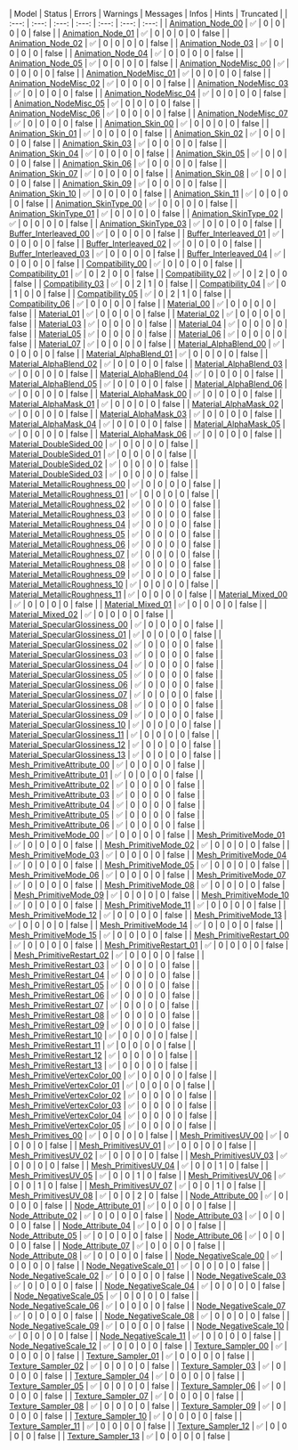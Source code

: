 
| Model | Status | Errors | Warnings | Messages | Infos | Hints | Truncated |
| :---: | :---: | :---: | :---: | :---: | :---: | :---: |
| [Animation_Node_00](../Animation_Node/Animation_Node_00.gltf) | :white_check_mark: | 0 | 0 | 0 | 0 | false |
| [Animation_Node_01](../Animation_Node/Animation_Node_01.gltf) | :white_check_mark: | 0 | 0 | 0 | 0 | false |
| [Animation_Node_02](../Animation_Node/Animation_Node_02.gltf) | :white_check_mark: | 0 | 0 | 0 | 0 | false |
| [Animation_Node_03](../Animation_Node/Animation_Node_03.gltf) | :white_check_mark: | 0 | 0 | 0 | 0 | false |
| [Animation_Node_04](../Animation_Node/Animation_Node_04.gltf) | :white_check_mark: | 0 | 0 | 0 | 0 | false |
| [Animation_Node_05](../Animation_Node/Animation_Node_05.gltf) | :white_check_mark: | 0 | 0 | 0 | 0 | false |
| [Animation_NodeMisc_00](../Animation_NodeMisc/Animation_NodeMisc_00.gltf) | :white_check_mark: | 0 | 0 | 0 | 0 | false |
| [Animation_NodeMisc_01](../Animation_NodeMisc/Animation_NodeMisc_01.gltf) | :white_check_mark: | 0 | 0 | 0 | 0 | false |
| [Animation_NodeMisc_02](../Animation_NodeMisc/Animation_NodeMisc_02.gltf) | :white_check_mark: | 0 | 0 | 0 | 0 | false |
| [Animation_NodeMisc_03](../Animation_NodeMisc/Animation_NodeMisc_03.gltf) | :white_check_mark: | 0 | 0 | 0 | 0 | false |
| [Animation_NodeMisc_04](../Animation_NodeMisc/Animation_NodeMisc_04.gltf) | :white_check_mark: | 0 | 0 | 0 | 0 | false |
| [Animation_NodeMisc_05](../Animation_NodeMisc/Animation_NodeMisc_05.gltf) | :white_check_mark: | 0 | 0 | 0 | 0 | false |
| [Animation_NodeMisc_06](../Animation_NodeMisc/Animation_NodeMisc_06.gltf) | :white_check_mark: | 0 | 0 | 0 | 0 | false |
| [Animation_NodeMisc_07](../Animation_NodeMisc/Animation_NodeMisc_07.gltf) | :white_check_mark: | 0 | 0 | 0 | 0 | false |
| [Animation_Skin_00](../Animation_Skin/Animation_Skin_00.gltf) | :white_check_mark: | 0 | 0 | 0 | 0 | false |
| [Animation_Skin_01](../Animation_Skin/Animation_Skin_01.gltf) | :white_check_mark: | 0 | 0 | 0 | 0 | false |
| [Animation_Skin_02](../Animation_Skin/Animation_Skin_02.gltf) | :white_check_mark: | 0 | 0 | 0 | 0 | false |
| [Animation_Skin_03](../Animation_Skin/Animation_Skin_03.gltf) | :white_check_mark: | 0 | 0 | 0 | 0 | false |
| [Animation_Skin_04](../Animation_Skin/Animation_Skin_04.gltf) | :white_check_mark: | 0 | 0 | 0 | 0 | false |
| [Animation_Skin_05](../Animation_Skin/Animation_Skin_05.gltf) | :white_check_mark: | 0 | 0 | 0 | 0 | false |
| [Animation_Skin_06](../Animation_Skin/Animation_Skin_06.gltf) | :white_check_mark: | 0 | 0 | 0 | 0 | false |
| [Animation_Skin_07](../Animation_Skin/Animation_Skin_07.gltf) | :white_check_mark: | 0 | 0 | 0 | 0 | false |
| [Animation_Skin_08](../Animation_Skin/Animation_Skin_08.gltf) | :white_check_mark: | 0 | 0 | 0 | 0 | false |
| [Animation_Skin_09](../Animation_Skin/Animation_Skin_09.gltf) | :white_check_mark: | 0 | 0 | 0 | 0 | false |
| [Animation_Skin_10](../Animation_Skin/Animation_Skin_10.gltf) | :white_check_mark: | 0 | 0 | 0 | 0 | false |
| [Animation_Skin_11](../Animation_Skin/Animation_Skin_11.gltf) | :white_check_mark: | 0 | 0 | 0 | 0 | false |
| [Animation_SkinType_00](../Animation_SkinType/Animation_SkinType_00.gltf) | :white_check_mark: | 0 | 0 | 0 | 0 | false |
| [Animation_SkinType_01](../Animation_SkinType/Animation_SkinType_01.gltf) | :white_check_mark: | 0 | 0 | 0 | 0 | false |
| [Animation_SkinType_02](../Animation_SkinType/Animation_SkinType_02.gltf) | :white_check_mark: | 0 | 0 | 0 | 0 | false |
| [Animation_SkinType_03](../Animation_SkinType/Animation_SkinType_03.gltf) | :white_check_mark: | 0 | 0 | 0 | 0 | false |
| [Buffer_Interleaved_00](../Buffer_Interleaved/Buffer_Interleaved_00.gltf) | :white_check_mark: | 0 | 0 | 0 | 0 | false |
| [Buffer_Interleaved_01](../Buffer_Interleaved/Buffer_Interleaved_01.gltf) | :white_check_mark: | 0 | 0 | 0 | 0 | false |
| [Buffer_Interleaved_02](../Buffer_Interleaved/Buffer_Interleaved_02.gltf) | :white_check_mark: | 0 | 0 | 0 | 0 | false |
| [Buffer_Interleaved_03](../Buffer_Interleaved/Buffer_Interleaved_03.gltf) | :white_check_mark: | 0 | 0 | 0 | 0 | false |
| [Buffer_Interleaved_04](../Buffer_Interleaved/Buffer_Interleaved_04.gltf) | :white_check_mark: | 0 | 0 | 0 | 0 | false |
| [Compatibility_00](../Compatibility/Compatibility_00.gltf) | :white_check_mark: | 0 | 0 | 0 | 0 | false |
| [Compatibility_01](../Compatibility/Compatibility_01.gltf) | :white_check_mark: | 0 | 2 | 0 | 0 | false |
| [Compatibility_02](../Compatibility/Compatibility_02.gltf) | :white_check_mark: | 0 | 2 | 0 | 0 | false |
| [Compatibility_03](../Compatibility/Compatibility_03.gltf) | :white_check_mark: | 0 | 2 | 1 | 0 | false |
| [Compatibility_04](../Compatibility/Compatibility_04.gltf) | :white_check_mark: | 0 | 1 | 0 | 0 | false |
| [Compatibility_05](../Compatibility/Compatibility_05.gltf) | :white_check_mark: | 0 | 2 | 1 | 0 | false |
| [Compatibility_06](../Compatibility/Compatibility_06.gltf) | :white_check_mark: | 0 | 0 | 0 | 0 | false |
| [Material_00](../Material/Material_00.gltf) | :white_check_mark: | 0 | 0 | 0 | 0 | false |
| [Material_01](../Material/Material_01.gltf) | :white_check_mark: | 0 | 0 | 0 | 0 | false |
| [Material_02](../Material/Material_02.gltf) | :white_check_mark: | 0 | 0 | 0 | 0 | false |
| [Material_03](../Material/Material_03.gltf) | :white_check_mark: | 0 | 0 | 0 | 0 | false |
| [Material_04](../Material/Material_04.gltf) | :white_check_mark: | 0 | 0 | 0 | 0 | false |
| [Material_05](../Material/Material_05.gltf) | :white_check_mark: | 0 | 0 | 0 | 0 | false |
| [Material_06](../Material/Material_06.gltf) | :white_check_mark: | 0 | 0 | 0 | 0 | false |
| [Material_07](../Material/Material_07.gltf) | :white_check_mark: | 0 | 0 | 0 | 0 | false |
| [Material_AlphaBlend_00](../Material_AlphaBlend/Material_AlphaBlend_00.gltf) | :white_check_mark: | 0 | 0 | 0 | 0 | false |
| [Material_AlphaBlend_01](../Material_AlphaBlend/Material_AlphaBlend_01.gltf) | :white_check_mark: | 0 | 0 | 0 | 0 | false |
| [Material_AlphaBlend_02](../Material_AlphaBlend/Material_AlphaBlend_02.gltf) | :white_check_mark: | 0 | 0 | 0 | 0 | false |
| [Material_AlphaBlend_03](../Material_AlphaBlend/Material_AlphaBlend_03.gltf) | :white_check_mark: | 0 | 0 | 0 | 0 | false |
| [Material_AlphaBlend_04](../Material_AlphaBlend/Material_AlphaBlend_04.gltf) | :white_check_mark: | 0 | 0 | 0 | 0 | false |
| [Material_AlphaBlend_05](../Material_AlphaBlend/Material_AlphaBlend_05.gltf) | :white_check_mark: | 0 | 0 | 0 | 0 | false |
| [Material_AlphaBlend_06](../Material_AlphaBlend/Material_AlphaBlend_06.gltf) | :white_check_mark: | 0 | 0 | 0 | 0 | false |
| [Material_AlphaMask_00](../Material_AlphaMask/Material_AlphaMask_00.gltf) | :white_check_mark: | 0 | 0 | 0 | 0 | false |
| [Material_AlphaMask_01](../Material_AlphaMask/Material_AlphaMask_01.gltf) | :white_check_mark: | 0 | 0 | 0 | 0 | false |
| [Material_AlphaMask_02](../Material_AlphaMask/Material_AlphaMask_02.gltf) | :white_check_mark: | 0 | 0 | 0 | 0 | false |
| [Material_AlphaMask_03](../Material_AlphaMask/Material_AlphaMask_03.gltf) | :white_check_mark: | 0 | 0 | 0 | 0 | false |
| [Material_AlphaMask_04](../Material_AlphaMask/Material_AlphaMask_04.gltf) | :white_check_mark: | 0 | 0 | 0 | 0 | false |
| [Material_AlphaMask_05](../Material_AlphaMask/Material_AlphaMask_05.gltf) | :white_check_mark: | 0 | 0 | 0 | 0 | false |
| [Material_AlphaMask_06](../Material_AlphaMask/Material_AlphaMask_06.gltf) | :white_check_mark: | 0 | 0 | 0 | 0 | false |
| [Material_DoubleSided_00](../Material_DoubleSided/Material_DoubleSided_00.gltf) | :white_check_mark: | 0 | 0 | 0 | 0 | false |
| [Material_DoubleSided_01](../Material_DoubleSided/Material_DoubleSided_01.gltf) | :white_check_mark: | 0 | 0 | 0 | 0 | false |
| [Material_DoubleSided_02](../Material_DoubleSided/Material_DoubleSided_02.gltf) | :white_check_mark: | 0 | 0 | 0 | 0 | false |
| [Material_DoubleSided_03](../Material_DoubleSided/Material_DoubleSided_03.gltf) | :white_check_mark: | 0 | 0 | 0 | 0 | false |
| [Material_MetallicRoughness_00](../Material_MetallicRoughness/Material_MetallicRoughness_00.gltf) | :white_check_mark: | 0 | 0 | 0 | 0 | false |
| [Material_MetallicRoughness_01](../Material_MetallicRoughness/Material_MetallicRoughness_01.gltf) | :white_check_mark: | 0 | 0 | 0 | 0 | false |
| [Material_MetallicRoughness_02](../Material_MetallicRoughness/Material_MetallicRoughness_02.gltf) | :white_check_mark: | 0 | 0 | 0 | 0 | false |
| [Material_MetallicRoughness_03](../Material_MetallicRoughness/Material_MetallicRoughness_03.gltf) | :white_check_mark: | 0 | 0 | 0 | 0 | false |
| [Material_MetallicRoughness_04](../Material_MetallicRoughness/Material_MetallicRoughness_04.gltf) | :white_check_mark: | 0 | 0 | 0 | 0 | false |
| [Material_MetallicRoughness_05](../Material_MetallicRoughness/Material_MetallicRoughness_05.gltf) | :white_check_mark: | 0 | 0 | 0 | 0 | false |
| [Material_MetallicRoughness_06](../Material_MetallicRoughness/Material_MetallicRoughness_06.gltf) | :white_check_mark: | 0 | 0 | 0 | 0 | false |
| [Material_MetallicRoughness_07](../Material_MetallicRoughness/Material_MetallicRoughness_07.gltf) | :white_check_mark: | 0 | 0 | 0 | 0 | false |
| [Material_MetallicRoughness_08](../Material_MetallicRoughness/Material_MetallicRoughness_08.gltf) | :white_check_mark: | 0 | 0 | 0 | 0 | false |
| [Material_MetallicRoughness_09](../Material_MetallicRoughness/Material_MetallicRoughness_09.gltf) | :white_check_mark: | 0 | 0 | 0 | 0 | false |
| [Material_MetallicRoughness_10](../Material_MetallicRoughness/Material_MetallicRoughness_10.gltf) | :white_check_mark: | 0 | 0 | 0 | 0 | false |
| [Material_MetallicRoughness_11](../Material_MetallicRoughness/Material_MetallicRoughness_11.gltf) | :white_check_mark: | 0 | 0 | 0 | 0 | false |
| [Material_Mixed_00](../Material_Mixed/Material_Mixed_00.gltf) | :white_check_mark: | 0 | 0 | 0 | 0 | false |
| [Material_Mixed_01](../Material_Mixed/Material_Mixed_01.gltf) | :white_check_mark: | 0 | 0 | 0 | 0 | false |
| [Material_Mixed_02](../Material_Mixed/Material_Mixed_02.gltf) | :white_check_mark: | 0 | 0 | 0 | 0 | false |
| [Material_SpecularGlossiness_00](../Material_SpecularGlossiness/Material_SpecularGlossiness_00.gltf) | :white_check_mark: | 0 | 0 | 0 | 0 | false |
| [Material_SpecularGlossiness_01](../Material_SpecularGlossiness/Material_SpecularGlossiness_01.gltf) | :white_check_mark: | 0 | 0 | 0 | 0 | false |
| [Material_SpecularGlossiness_02](../Material_SpecularGlossiness/Material_SpecularGlossiness_02.gltf) | :white_check_mark: | 0 | 0 | 0 | 0 | false |
| [Material_SpecularGlossiness_03](../Material_SpecularGlossiness/Material_SpecularGlossiness_03.gltf) | :white_check_mark: | 0 | 0 | 0 | 0 | false |
| [Material_SpecularGlossiness_04](../Material_SpecularGlossiness/Material_SpecularGlossiness_04.gltf) | :white_check_mark: | 0 | 0 | 0 | 0 | false |
| [Material_SpecularGlossiness_05](../Material_SpecularGlossiness/Material_SpecularGlossiness_05.gltf) | :white_check_mark: | 0 | 0 | 0 | 0 | false |
| [Material_SpecularGlossiness_06](../Material_SpecularGlossiness/Material_SpecularGlossiness_06.gltf) | :white_check_mark: | 0 | 0 | 0 | 0 | false |
| [Material_SpecularGlossiness_07](../Material_SpecularGlossiness/Material_SpecularGlossiness_07.gltf) | :white_check_mark: | 0 | 0 | 0 | 0 | false |
| [Material_SpecularGlossiness_08](../Material_SpecularGlossiness/Material_SpecularGlossiness_08.gltf) | :white_check_mark: | 0 | 0 | 0 | 0 | false |
| [Material_SpecularGlossiness_09](../Material_SpecularGlossiness/Material_SpecularGlossiness_09.gltf) | :white_check_mark: | 0 | 0 | 0 | 0 | false |
| [Material_SpecularGlossiness_10](../Material_SpecularGlossiness/Material_SpecularGlossiness_10.gltf) | :white_check_mark: | 0 | 0 | 0 | 0 | false |
| [Material_SpecularGlossiness_11](../Material_SpecularGlossiness/Material_SpecularGlossiness_11.gltf) | :white_check_mark: | 0 | 0 | 0 | 0 | false |
| [Material_SpecularGlossiness_12](../Material_SpecularGlossiness/Material_SpecularGlossiness_12.gltf) | :white_check_mark: | 0 | 0 | 0 | 0 | false |
| [Material_SpecularGlossiness_13](../Material_SpecularGlossiness/Material_SpecularGlossiness_13.gltf) | :white_check_mark: | 0 | 0 | 0 | 0 | false |
| [Mesh_PrimitiveAttribute_00](../Mesh_PrimitiveAttribute/Mesh_PrimitiveAttribute_00.gltf) | :white_check_mark: | 0 | 0 | 0 | 0 | false |
| [Mesh_PrimitiveAttribute_01](../Mesh_PrimitiveAttribute/Mesh_PrimitiveAttribute_01.gltf) | :white_check_mark: | 0 | 0 | 0 | 0 | false |
| [Mesh_PrimitiveAttribute_02](../Mesh_PrimitiveAttribute/Mesh_PrimitiveAttribute_02.gltf) | :white_check_mark: | 0 | 0 | 0 | 0 | false |
| [Mesh_PrimitiveAttribute_03](../Mesh_PrimitiveAttribute/Mesh_PrimitiveAttribute_03.gltf) | :white_check_mark: | 0 | 0 | 0 | 0 | false |
| [Mesh_PrimitiveAttribute_04](../Mesh_PrimitiveAttribute/Mesh_PrimitiveAttribute_04.gltf) | :white_check_mark: | 0 | 0 | 0 | 0 | false |
| [Mesh_PrimitiveAttribute_05](../Mesh_PrimitiveAttribute/Mesh_PrimitiveAttribute_05.gltf) | :white_check_mark: | 0 | 0 | 0 | 0 | false |
| [Mesh_PrimitiveAttribute_06](../Mesh_PrimitiveAttribute/Mesh_PrimitiveAttribute_06.gltf) | :white_check_mark: | 0 | 0 | 0 | 0 | false |
| [Mesh_PrimitiveMode_00](../Mesh_PrimitiveMode/Mesh_PrimitiveMode_00.gltf) | :white_check_mark: | 0 | 0 | 0 | 0 | false |
| [Mesh_PrimitiveMode_01](../Mesh_PrimitiveMode/Mesh_PrimitiveMode_01.gltf) | :white_check_mark: | 0 | 0 | 0 | 0 | false |
| [Mesh_PrimitiveMode_02](../Mesh_PrimitiveMode/Mesh_PrimitiveMode_02.gltf) | :white_check_mark: | 0 | 0 | 0 | 0 | false |
| [Mesh_PrimitiveMode_03](../Mesh_PrimitiveMode/Mesh_PrimitiveMode_03.gltf) | :white_check_mark: | 0 | 0 | 0 | 0 | false |
| [Mesh_PrimitiveMode_04](../Mesh_PrimitiveMode/Mesh_PrimitiveMode_04.gltf) | :white_check_mark: | 0 | 0 | 0 | 0 | false |
| [Mesh_PrimitiveMode_05](../Mesh_PrimitiveMode/Mesh_PrimitiveMode_05.gltf) | :white_check_mark: | 0 | 0 | 0 | 0 | false |
| [Mesh_PrimitiveMode_06](../Mesh_PrimitiveMode/Mesh_PrimitiveMode_06.gltf) | :white_check_mark: | 0 | 0 | 0 | 0 | false |
| [Mesh_PrimitiveMode_07](../Mesh_PrimitiveMode/Mesh_PrimitiveMode_07.gltf) | :white_check_mark: | 0 | 0 | 0 | 0 | false |
| [Mesh_PrimitiveMode_08](../Mesh_PrimitiveMode/Mesh_PrimitiveMode_08.gltf) | :white_check_mark: | 0 | 0 | 0 | 0 | false |
| [Mesh_PrimitiveMode_09](../Mesh_PrimitiveMode/Mesh_PrimitiveMode_09.gltf) | :white_check_mark: | 0 | 0 | 0 | 0 | false |
| [Mesh_PrimitiveMode_10](../Mesh_PrimitiveMode/Mesh_PrimitiveMode_10.gltf) | :white_check_mark: | 0 | 0 | 0 | 0 | false |
| [Mesh_PrimitiveMode_11](../Mesh_PrimitiveMode/Mesh_PrimitiveMode_11.gltf) | :white_check_mark: | 0 | 0 | 0 | 0 | false |
| [Mesh_PrimitiveMode_12](../Mesh_PrimitiveMode/Mesh_PrimitiveMode_12.gltf) | :white_check_mark: | 0 | 0 | 0 | 0 | false |
| [Mesh_PrimitiveMode_13](../Mesh_PrimitiveMode/Mesh_PrimitiveMode_13.gltf) | :white_check_mark: | 0 | 0 | 0 | 0 | false |
| [Mesh_PrimitiveMode_14](../Mesh_PrimitiveMode/Mesh_PrimitiveMode_14.gltf) | :white_check_mark: | 0 | 0 | 0 | 0 | false |
| [Mesh_PrimitiveMode_15](../Mesh_PrimitiveMode/Mesh_PrimitiveMode_15.gltf) | :white_check_mark: | 0 | 0 | 0 | 0 | false |
| [Mesh_PrimitiveRestart_00](../Mesh_PrimitiveRestart/Mesh_PrimitiveRestart_00.gltf) | :white_check_mark: | 0 | 0 | 0 | 0 | false |
| [Mesh_PrimitiveRestart_01](../Mesh_PrimitiveRestart/Mesh_PrimitiveRestart_01.gltf) | :white_check_mark: | 0 | 0 | 0 | 0 | false |
| [Mesh_PrimitiveRestart_02](../Mesh_PrimitiveRestart/Mesh_PrimitiveRestart_02.gltf) | :white_check_mark: | 0 | 0 | 0 | 0 | false |
| [Mesh_PrimitiveRestart_03](../Mesh_PrimitiveRestart/Mesh_PrimitiveRestart_03.gltf) | :white_check_mark: | 0 | 0 | 0 | 0 | false |
| [Mesh_PrimitiveRestart_04](../Mesh_PrimitiveRestart/Mesh_PrimitiveRestart_04.gltf) | :white_check_mark: | 0 | 0 | 0 | 0 | false |
| [Mesh_PrimitiveRestart_05](../Mesh_PrimitiveRestart/Mesh_PrimitiveRestart_05.gltf) | :white_check_mark: | 0 | 0 | 0 | 0 | false |
| [Mesh_PrimitiveRestart_06](../Mesh_PrimitiveRestart/Mesh_PrimitiveRestart_06.gltf) | :white_check_mark: | 0 | 0 | 0 | 0 | false |
| [Mesh_PrimitiveRestart_07](../Mesh_PrimitiveRestart/Mesh_PrimitiveRestart_07.gltf) | :white_check_mark: | 0 | 0 | 0 | 0 | false |
| [Mesh_PrimitiveRestart_08](../Mesh_PrimitiveRestart/Mesh_PrimitiveRestart_08.gltf) | :white_check_mark: | 0 | 0 | 0 | 0 | false |
| [Mesh_PrimitiveRestart_09](../Mesh_PrimitiveRestart/Mesh_PrimitiveRestart_09.gltf) | :white_check_mark: | 0 | 0 | 0 | 0 | false |
| [Mesh_PrimitiveRestart_10](../Mesh_PrimitiveRestart/Mesh_PrimitiveRestart_10.gltf) | :white_check_mark: | 0 | 0 | 0 | 0 | false |
| [Mesh_PrimitiveRestart_11](../Mesh_PrimitiveRestart/Mesh_PrimitiveRestart_11.gltf) | :white_check_mark: | 0 | 0 | 0 | 0 | false |
| [Mesh_PrimitiveRestart_12](../Mesh_PrimitiveRestart/Mesh_PrimitiveRestart_12.gltf) | :white_check_mark: | 0 | 0 | 0 | 0 | false |
| [Mesh_PrimitiveRestart_13](../Mesh_PrimitiveRestart/Mesh_PrimitiveRestart_13.gltf) | :white_check_mark: | 0 | 0 | 0 | 0 | false |
| [Mesh_PrimitiveVertexColor_00](../Mesh_PrimitiveVertexColor/Mesh_PrimitiveVertexColor_00.gltf) | :white_check_mark: | 0 | 0 | 0 | 0 | false |
| [Mesh_PrimitiveVertexColor_01](../Mesh_PrimitiveVertexColor/Mesh_PrimitiveVertexColor_01.gltf) | :white_check_mark: | 0 | 0 | 0 | 0 | false |
| [Mesh_PrimitiveVertexColor_02](../Mesh_PrimitiveVertexColor/Mesh_PrimitiveVertexColor_02.gltf) | :white_check_mark: | 0 | 0 | 0 | 0 | false |
| [Mesh_PrimitiveVertexColor_03](../Mesh_PrimitiveVertexColor/Mesh_PrimitiveVertexColor_03.gltf) | :white_check_mark: | 0 | 0 | 0 | 0 | false |
| [Mesh_PrimitiveVertexColor_04](../Mesh_PrimitiveVertexColor/Mesh_PrimitiveVertexColor_04.gltf) | :white_check_mark: | 0 | 0 | 0 | 0 | false |
| [Mesh_PrimitiveVertexColor_05](../Mesh_PrimitiveVertexColor/Mesh_PrimitiveVertexColor_05.gltf) | :white_check_mark: | 0 | 0 | 0 | 0 | false |
| [Mesh_Primitives_00](../Mesh_Primitives/Mesh_Primitives_00.gltf) | :white_check_mark: | 0 | 0 | 0 | 0 | false |
| [Mesh_PrimitivesUV_00](../Mesh_PrimitivesUV/Mesh_PrimitivesUV_00.gltf) | :white_check_mark: | 0 | 0 | 0 | 0 | false |
| [Mesh_PrimitivesUV_01](../Mesh_PrimitivesUV/Mesh_PrimitivesUV_01.gltf) | :white_check_mark: | 0 | 0 | 0 | 0 | false |
| [Mesh_PrimitivesUV_02](../Mesh_PrimitivesUV/Mesh_PrimitivesUV_02.gltf) | :white_check_mark: | 0 | 0 | 0 | 0 | false |
| [Mesh_PrimitivesUV_03](../Mesh_PrimitivesUV/Mesh_PrimitivesUV_03.gltf) | :white_check_mark: | 0 | 0 | 0 | 0 | false |
| [Mesh_PrimitivesUV_04](../Mesh_PrimitivesUV/Mesh_PrimitivesUV_04.gltf) | :white_check_mark: | 0 | 0 | 1 | 0 | false |
| [Mesh_PrimitivesUV_05](../Mesh_PrimitivesUV/Mesh_PrimitivesUV_05.gltf) | :white_check_mark: | 0 | 0 | 1 | 0 | false |
| [Mesh_PrimitivesUV_06](../Mesh_PrimitivesUV/Mesh_PrimitivesUV_06.gltf) | :white_check_mark: | 0 | 0 | 1 | 0 | false |
| [Mesh_PrimitivesUV_07](../Mesh_PrimitivesUV/Mesh_PrimitivesUV_07.gltf) | :white_check_mark: | 0 | 0 | 1 | 0 | false |
| [Mesh_PrimitivesUV_08](../Mesh_PrimitivesUV/Mesh_PrimitivesUV_08.gltf) | :white_check_mark: | 0 | 0 | 2 | 0 | false |
| [Node_Attribute_00](../Node_Attribute/Node_Attribute_00.gltf) | :white_check_mark: | 0 | 0 | 0 | 0 | false |
| [Node_Attribute_01](../Node_Attribute/Node_Attribute_01.gltf) | :white_check_mark: | 0 | 0 | 0 | 0 | false |
| [Node_Attribute_02](../Node_Attribute/Node_Attribute_02.gltf) | :white_check_mark: | 0 | 0 | 0 | 0 | false |
| [Node_Attribute_03](../Node_Attribute/Node_Attribute_03.gltf) | :white_check_mark: | 0 | 0 | 0 | 0 | false |
| [Node_Attribute_04](../Node_Attribute/Node_Attribute_04.gltf) | :white_check_mark: | 0 | 0 | 0 | 0 | false |
| [Node_Attribute_05](../Node_Attribute/Node_Attribute_05.gltf) | :white_check_mark: | 0 | 0 | 0 | 0 | false |
| [Node_Attribute_06](../Node_Attribute/Node_Attribute_06.gltf) | :white_check_mark: | 0 | 0 | 0 | 0 | false |
| [Node_Attribute_07](../Node_Attribute/Node_Attribute_07.gltf) | :white_check_mark: | 0 | 0 | 0 | 0 | false |
| [Node_Attribute_08](../Node_Attribute/Node_Attribute_08.gltf) | :white_check_mark: | 0 | 0 | 0 | 0 | false |
| [Node_NegativeScale_00](../Node_NegativeScale/Node_NegativeScale_00.gltf) | :white_check_mark: | 0 | 0 | 0 | 0 | false |
| [Node_NegativeScale_01](../Node_NegativeScale/Node_NegativeScale_01.gltf) | :white_check_mark: | 0 | 0 | 0 | 0 | false |
| [Node_NegativeScale_02](../Node_NegativeScale/Node_NegativeScale_02.gltf) | :white_check_mark: | 0 | 0 | 0 | 0 | false |
| [Node_NegativeScale_03](../Node_NegativeScale/Node_NegativeScale_03.gltf) | :white_check_mark: | 0 | 0 | 0 | 0 | false |
| [Node_NegativeScale_04](../Node_NegativeScale/Node_NegativeScale_04.gltf) | :white_check_mark: | 0 | 0 | 0 | 0 | false |
| [Node_NegativeScale_05](../Node_NegativeScale/Node_NegativeScale_05.gltf) | :white_check_mark: | 0 | 0 | 0 | 0 | false |
| [Node_NegativeScale_06](../Node_NegativeScale/Node_NegativeScale_06.gltf) | :white_check_mark: | 0 | 0 | 0 | 0 | false |
| [Node_NegativeScale_07](../Node_NegativeScale/Node_NegativeScale_07.gltf) | :white_check_mark: | 0 | 0 | 0 | 0 | false |
| [Node_NegativeScale_08](../Node_NegativeScale/Node_NegativeScale_08.gltf) | :white_check_mark: | 0 | 0 | 0 | 0 | false |
| [Node_NegativeScale_09](../Node_NegativeScale/Node_NegativeScale_09.gltf) | :white_check_mark: | 0 | 0 | 0 | 0 | false |
| [Node_NegativeScale_10](../Node_NegativeScale/Node_NegativeScale_10.gltf) | :white_check_mark: | 0 | 0 | 0 | 0 | false |
| [Node_NegativeScale_11](../Node_NegativeScale/Node_NegativeScale_11.gltf) | :white_check_mark: | 0 | 0 | 0 | 0 | false |
| [Node_NegativeScale_12](../Node_NegativeScale/Node_NegativeScale_12.gltf) | :white_check_mark: | 0 | 0 | 0 | 0 | false |
| [Texture_Sampler_00](../Texture_Sampler/Texture_Sampler_00.gltf) | :white_check_mark: | 0 | 0 | 0 | 0 | false |
| [Texture_Sampler_01](../Texture_Sampler/Texture_Sampler_01.gltf) | :white_check_mark: | 0 | 0 | 0 | 0 | false |
| [Texture_Sampler_02](../Texture_Sampler/Texture_Sampler_02.gltf) | :white_check_mark: | 0 | 0 | 0 | 0 | false |
| [Texture_Sampler_03](../Texture_Sampler/Texture_Sampler_03.gltf) | :white_check_mark: | 0 | 0 | 0 | 0 | false |
| [Texture_Sampler_04](../Texture_Sampler/Texture_Sampler_04.gltf) | :white_check_mark: | 0 | 0 | 0 | 0 | false |
| [Texture_Sampler_05](../Texture_Sampler/Texture_Sampler_05.gltf) | :white_check_mark: | 0 | 0 | 0 | 0 | false |
| [Texture_Sampler_06](../Texture_Sampler/Texture_Sampler_06.gltf) | :white_check_mark: | 0 | 0 | 0 | 0 | false |
| [Texture_Sampler_07](../Texture_Sampler/Texture_Sampler_07.gltf) | :white_check_mark: | 0 | 0 | 0 | 0 | false |
| [Texture_Sampler_08](../Texture_Sampler/Texture_Sampler_08.gltf) | :white_check_mark: | 0 | 0 | 0 | 0 | false |
| [Texture_Sampler_09](../Texture_Sampler/Texture_Sampler_09.gltf) | :white_check_mark: | 0 | 0 | 0 | 0 | false |
| [Texture_Sampler_10](../Texture_Sampler/Texture_Sampler_10.gltf) | :white_check_mark: | 0 | 0 | 0 | 0 | false |
| [Texture_Sampler_11](../Texture_Sampler/Texture_Sampler_11.gltf) | :white_check_mark: | 0 | 0 | 0 | 0 | false |
| [Texture_Sampler_12](../Texture_Sampler/Texture_Sampler_12.gltf) | :white_check_mark: | 0 | 0 | 0 | 0 | false |
| [Texture_Sampler_13](../Texture_Sampler/Texture_Sampler_13.gltf) | :white_check_mark: | 0 | 0 | 0 | 0 | false |